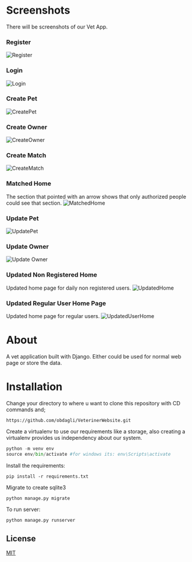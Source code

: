 # Screenshots

There will be screenshots of our Vet App.

### Register

![Register](/screenshots/Register.png)

### Login

![Login](/screenshots/Login.png)

### Create Pet

![CreatePet](/screenshots/CreatePet.png)

### Create Owner

![CreateOwner](/screenshots/CreateOwner.png)

### Create Match

![CreateMatch](/screenshots/Match.png)

### Matched Home

The section that pointed with an arrow shows that only authorized people could see that section.
![MatchedHome](/screenshots/MatchedHome.png)

### Update Pet

![UpdatePet](/screenshots/UpdatePet.png)

### Update Owner

![Update Owner](/screenshots/UpdateOwner.png)

### Updated Non Registered Home

Updated home page for daily non registered users.
![UpdatedHome](/screenshots/NonStaffHome.png)

### Updated Regular User Home Page

Updated home page for regular users.
![UpdatedUserHome](/screenshots/RegularHome.png)

# About

A vet application built with Django. Either could be used for normal web page or store the data.

# Installation
Change your directory to where u want to clone this repository with CD commands and;
```git
https://github.com/obdagli/VeterinerWebsite.git
```
Create a virtualenv to use our requirements like a storage, also creating a virtualenv provides us independency about our system.
```python
python -m venv env
source env/bin/activate #for windows its: env\Scripts\activate
```
Install the requirements:
```git
pip install -r requirements.txt
```
Migrate to create sqlite3
```python
python manage.py migrate
```
To run server:
```git
python manage.py runserver
```
## License
[MIT](https://choosealicense.com/licenses/mit/)
